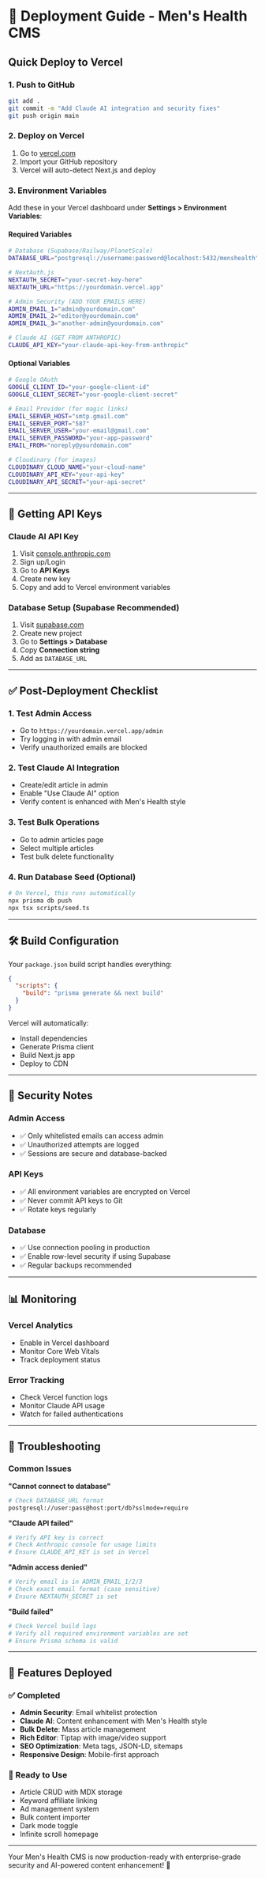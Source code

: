 # 🚀 Deployment Guide - Men's Health CMS

## Quick Deploy to Vercel

### 1. Push to GitHub
```bash
git add .
git commit -m "Add Claude AI integration and security fixes"
git push origin main
```

### 2. Deploy on Vercel
1. Go to [vercel.com](https://vercel.com)
2. Import your GitHub repository
3. Vercel will auto-detect Next.js and deploy

### 3. Environment Variables
Add these in your Vercel dashboard under **Settings > Environment Variables**:

#### Required Variables
```bash
# Database (Supabase/Railway/PlanetScale)
DATABASE_URL="postgresql://username:password@localhost:5432/menshealth"

# NextAuth.js
NEXTAUTH_SECRET="your-secret-key-here"
NEXTAUTH_URL="https://yourdomain.vercel.app"

# Admin Security (ADD YOUR EMAILS HERE)
ADMIN_EMAIL_1="admin@yourdomain.com"
ADMIN_EMAIL_2="editor@yourdomain.com"
ADMIN_EMAIL_3="another-admin@yourdomain.com"

# Claude AI (GET FROM ANTHROPIC)
CLAUDE_API_KEY="your-claude-api-key-from-anthropic"
```

#### Optional Variables
```bash
# Google OAuth
GOOGLE_CLIENT_ID="your-google-client-id"
GOOGLE_CLIENT_SECRET="your-google-client-secret"

# Email Provider (for magic links)
EMAIL_SERVER_HOST="smtp.gmail.com"
EMAIL_SERVER_PORT="587"
EMAIL_SERVER_USER="your-email@gmail.com"
EMAIL_SERVER_PASSWORD="your-app-password"
EMAIL_FROM="noreply@yourdomain.com"

# Cloudinary (for images)
CLOUDINARY_CLOUD_NAME="your-cloud-name"
CLOUDINARY_API_KEY="your-api-key"
CLOUDINARY_API_SECRET="your-api-secret"
```

---

## 🔑 Getting API Keys

### Claude AI API Key
1. Visit [console.anthropic.com](https://console.anthropic.com/)
2. Sign up/Login
3. Go to **API Keys** 
4. Create new key
5. Copy and add to Vercel environment variables

### Database Setup (Supabase Recommended)
1. Visit [supabase.com](https://supabase.com)
2. Create new project
3. Go to **Settings > Database**
4. Copy **Connection string** 
5. Add as `DATABASE_URL`

---

## ✅ Post-Deployment Checklist

### 1. Test Admin Access
- Go to `https://yourdomain.vercel.app/admin`
- Try logging in with admin email
- Verify unauthorized emails are blocked

### 2. Test Claude AI Integration
- Create/edit article in admin
- Enable "Use Claude AI" option
- Verify content is enhanced with Men's Health style

### 3. Test Bulk Operations
- Go to admin articles page
- Select multiple articles
- Test bulk delete functionality

### 4. Run Database Seed (Optional)
```bash
# On Vercel, this runs automatically
npx prisma db push
npx tsx scripts/seed.ts
```

---

## 🛠️ Build Configuration

Your `package.json` build script handles everything:
```json
{
  "scripts": {
    "build": "prisma generate && next build"
  }
}
```

Vercel will automatically:
- Install dependencies
- Generate Prisma client
- Build Next.js app
- Deploy to CDN

---

## 🔐 Security Notes

### Admin Access
- ✅ Only whitelisted emails can access admin
- ✅ Unauthorized attempts are logged
- ✅ Sessions are secure and database-backed

### API Keys
- ✅ All environment variables are encrypted on Vercel
- ✅ Never commit API keys to Git
- ✅ Rotate keys regularly

### Database
- ✅ Use connection pooling in production
- ✅ Enable row-level security if using Supabase
- ✅ Regular backups recommended

---

## 📊 Monitoring

### Vercel Analytics
- Enable in Vercel dashboard
- Monitor Core Web Vitals
- Track deployment status

### Error Tracking
- Check Vercel function logs
- Monitor Claude API usage
- Watch for failed authentications

---

## 🚨 Troubleshooting

### Common Issues

**"Cannot connect to database"**
```bash
# Check DATABASE_URL format
postgresql://user:pass@host:port/db?sslmode=require
```

**"Claude API failed"**
```bash
# Verify API key is correct
# Check Anthropic console for usage limits
# Ensure CLAUDE_API_KEY is set in Vercel
```

**"Admin access denied"**
```bash
# Verify email is in ADMIN_EMAIL_1/2/3
# Check exact email format (case sensitive)
# Ensure NEXTAUTH_SECRET is set
```

**"Build failed"**
```bash
# Check Vercel build logs
# Verify all required environment variables are set
# Ensure Prisma schema is valid
```

---

## 🎉 Features Deployed

### ✅ Completed
- **Admin Security**: Email whitelist protection
- **Claude AI**: Content enhancement with Men's Health style
- **Bulk Delete**: Mass article management
- **Rich Editor**: Tiptap with image/video support
- **SEO Optimization**: Meta tags, JSON-LD, sitemaps
- **Responsive Design**: Mobile-first approach

### 🔄 Ready to Use
- Article CRUD with MDX storage
- Keyword affiliate linking
- Ad management system
- Bulk content importer
- Dark mode toggle
- Infinite scroll homepage

---

Your Men's Health CMS is now production-ready with enterprise-grade security and AI-powered content enhancement! 🚀 